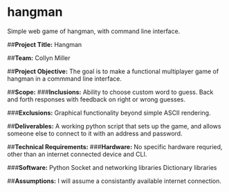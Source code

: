 # hangman
Simple web game of hangman, with command line interface.


##**Project Title:**
Hangman

##**Team:**
Collyn Miller

##**Project Objective:**
The goal is to make a functional multiplayer game of hangman in a commmand line interface.

##**Scope:**
###**Inclusions:**
Ability to choose custom word to guess.
Back and forth responses with feedback on right or wrong guesses.

###**Exclusions:**
Graphical functionality beyond simple ASCII rendering.

##**Deliverables:**
A working python script that sets up the game, and allows someone else to connect to it with an address and password.

##**Technical Requirements:**
###**Hardware:**
No specific hardware requried, other than an internet connected device and CLI.

###**Software:**
Python
Socket and networking libraries
Dictionary libraries

##**Assumptions:**
I will assume a consistantly available internet connection.
